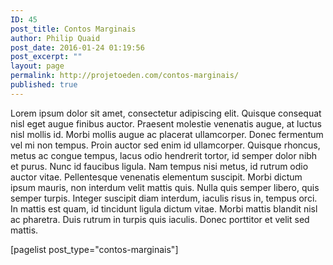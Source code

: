 ```yaml
---
ID: 45
post_title: Contos Marginais
author: Philip Quaid
post_date: 2016-01-24 01:19:56
post_excerpt: ""
layout: page
permalink: http://projetoeden.com/contos-marginais/
published: true
---
```

Lorem ipsum dolor sit amet, consectetur adipiscing elit. Quisque consequat nisl eget augue finibus auctor. Praesent molestie venenatis augue, at luctus nisl mollis id. Morbi mollis augue ac placerat ullamcorper. Donec fermentum vel mi non tempus. Proin auctor sed enim id ullamcorper. Quisque rhoncus, metus ac congue tempus, lacus odio hendrerit tortor, id semper dolor nibh et purus. Nunc id faucibus ligula. Nam tempus nisi metus, id rutrum odio auctor vitae. Pellentesque venenatis elementum suscipit. Morbi dictum ipsum mauris, non interdum velit mattis quis. Nulla quis semper libero, quis semper turpis. Integer suscipit diam interdum, iaculis risus in, tempus orci. In mattis est quam, id tincidunt ligula dictum vitae. Morbi mattis blandit nisl ac pharetra. Duis rutrum in turpis quis iaculis. Donec porttitor et velit sed mattis.

[pagelist post_type="contos-marginais"]